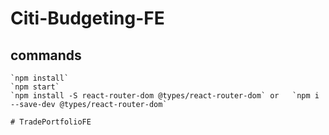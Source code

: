 # Citi-Budgeting-FE

## commands
	`npm install`
    `npm start`
    `npm install -S react-router-dom @types/react-router-dom` or   `npm i --save-dev @types/react-router-dom`
    
    # TradePortfolioFE
